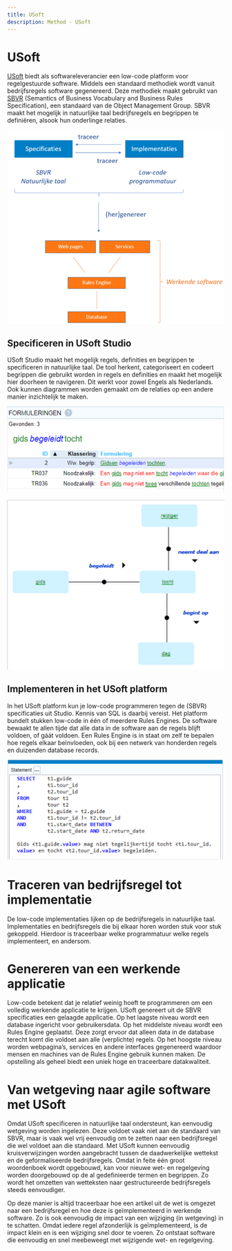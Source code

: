 ```yaml
---
title: USoft
description: Method - USoft
---
```

# USoft
[USoft](https://www.usoft.com/) biedt als softwareleverancier een low-code platform voor regelgestuurde software. Middels een standaard methodiek wordt vanuit bedrijfsregels software gegenereerd. Deze methodiek maakt gebruikt van [SBVR](https://www.omg.org/spec/SBVR/) (Semantics of Business Vocabulary and Business Rules Specification), een standaard van de Object Management Group. SBVR maakt het mogelijk in natuurlijke taal bedrijfsregels en begrippen te definiëren, alsook hun onderlinge relaties.

![USoft concept](../../static/img/usoft-1.png)

## Specificeren in USoft Studio
USoft Studio maakt het mogelijk regels, definities en begrippen te specificeren in natuurlijke taal. De tool herkent, categoriseert en codeert begrippen die gebruikt worden in regels en definities en maakt het mogelijk hier doorheen te navigeren. Dit werkt voor zowel Engels als Nederlands. Ook kunnen diagrammen worden gemaakt om de relaties op een andere manier inzichtelijk te maken.

![USfot formuleringen](../../static/img/usoft-2.png)

![USoft relaties](../../static/img/usoft-3.png)

## Implementeren in het USoft platform
In het USoft platform kun je low-code programmeren tegen de (SBVR) specificaties uit Studio. Kennis van SQL is daarbij vereist. Het platform bundelt stukken low-code in één of meerdere Rules Engines. De software bewaakt te allen tijde dat alle data in de software aan de regels blijft voldoen, of gáát voldoen. Een Rules Engine is in staat om zelf te bepalen hoe regels elkaar beïnvloeden, ook bij een netwerk van honderden regels en duizenden database records.

![USoft statement](../../static/img/usoft-4.png)

# Traceren van bedrijfsregel tot implementatie
De low-code implementaties lijken op de bedrijfsregels in natuurlijke taal. Implementaties en bedrijfsregels die bij elkaar horen worden stuk voor stuk gekoppeld. Hierdoor is traceerbaar welke programmatuur welke regels implementeert, en andersom.

# Genereren van een werkende applicatie
Low-code betekent dat je relatief weinig hoeft te programmeren om een volledig werkende applicatie te krijgen. USoft genereert uit de SBVR specificaties een gelaagde applicatie. Op het laagste niveau wordt een database ingericht voor gebruikersdata. Op het middelste niveau wordt een Rules Engine geplaatst. Deze zorgt ervoor dat alleen data in de database terecht komt die voldoet aan alle (verplichte) regels. Op het hoogste niveau worden webpagina’s, services en andere interfaces gegenereerd waardoor mensen en machines van de Rules Engine gebruik kunnen maken. De opstelling als geheel biedt een uniek hoge en traceerbare datakwaliteit.

# Van wetgeving naar agile software met USoft
Omdat USoft specificeren in natuurlijke taal ondersteunt, kan eenvoudig wetgeving worden ingelezen. Deze voldoet vaak niet aan de standaard van SBVR, maar is vaak wel vrij eenvoudig om te zetten naar een bedrijfsregel die wel voldoet aan die standaard. Met USoft kunnen eenvoudig kruisverwijzingen worden aangebracht tussen de daadwerkelijke wettekst en de geformaliseerde bedrijfsregels. Omdat in feite één groot woordenboek wordt opgebouwd, kan voor nieuwe wet- en regelgeving worden doorgebouwd op de al gedefinieerde termen en begrippen. Zo wordt het omzetten van wetteksten naar gestructureerde bedrijfsregels steeds eenvoudiger.

Op deze manier is altijd traceerbaar hoe een artikel uit de wet is omgezet naar een bedrijfsregel en hoe deze is geïmplementeerd in werkende software. Zo is ook eenvoudig de impact van een wijziging (in wetgeving) in te schatten. Omdat iedere regel afzonderlijk is geïmplementeerd, is de impact klein en is een wijziging snel door te voeren. Zo ontstaat software die eenvoudig en snel meebeweegt met wijzigende wet- en regelgeving.
